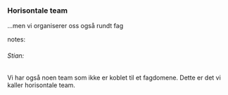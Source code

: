 ### Horisontale team

...men vi organiserer oss også rundt fag


notes:
###### Stian:

Vi har også noen team som ikke er koblet til et fagdomene. Dette er det vi kaller horisontale team. 


